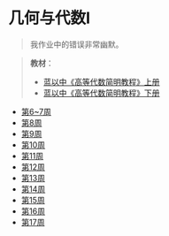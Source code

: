 # 几何与代数I

> 我作业中的错误非常幽默。

> **教材**：
> - <a href="docs\public\Book\蓝以中 - 2007 - 高等代数简明教程.pdf" download="蓝以中 - 2007 - 高等代数简明教程.pdf">蓝以中《高等代数简明教程》上册</a>
> - <a href="docs\public\Book\蓝以中 - 高等代数简明教程（第二版）下册.pdf" download="蓝以中 - 高等代数简明教程（第二版）下册.pdf">蓝以中《高等代数简明教程》下册</a>

- <a href="docs\public\作业\几代hw_week6~7.docx" download="docs\public\作业\几代hw_week6~7.docx">第6~7周</a>
- <a href="docs\public\作业\几代hw_week8.docx" download="docs\public\作业\几代hw_week8.docx">第8周</a>
- <a href="docs\public\作业\几代hw_week9.docx" download="docs\public\作业\几代hw_week9.docx">第9周</a>
- <a href="docs\public\作业\几代hw_week10.docx" download="docs\public\作业\几代hw_week10.docx">第10周</a>
- <a href="docs\public\作业\几代hw_week11.docx" download="docs\public\作业\几代hw_week11.docx">第11周</a>
- <a href="docs\public\作业\几代hw_week12.docx" download="docs\public\作业\几代hw_week12.docx">第12周</a>
- <a href="docs\public\作业\几代hw_week13.docx" download="docs\public\作业\几代hw_week13.docx">第13周</a>
- <a href="docs\public\作业\几代hw_week14.docx" download="docs\public\作业\几代hw_week14.docx">第14周</a>
- <a href="docs\public\作业\几代hw_week15.docx" download="docs\public\作业\几代hw_week15.docx">第15周</a>
- <a href="docs\public\作业\几代hw_week16.docx" download="docs\public\作业\几代hw_week16.docx">第16周</a>
- <a href="docs\public\作业\几代hw_week17.docx" download="docs\public\作业\几代hw_week17.docx">第17周</a>